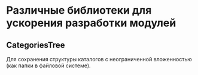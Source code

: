# Различные библиотеки для ускорения разработки модулей

## CategoriesTree

Для сохранения структуры каталогов с неограниченной вложенностью (как папки в файловой системе).
